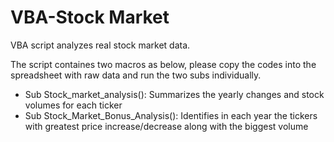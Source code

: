 # VBA-Stock Market

VBA script analyzes real stock market data.

The script containes two macros as below, please copy the codes into the spreadsheet with raw data and run the two subs individually.

* Sub Stock_market_analysis(): Summarizes the yearly changes and stock volumes for each ticker
* Sub Stock_Market_Bonus_Analysis(): Identifies in each year the tickers with greatest price increase/decrease along with the biggest volume

